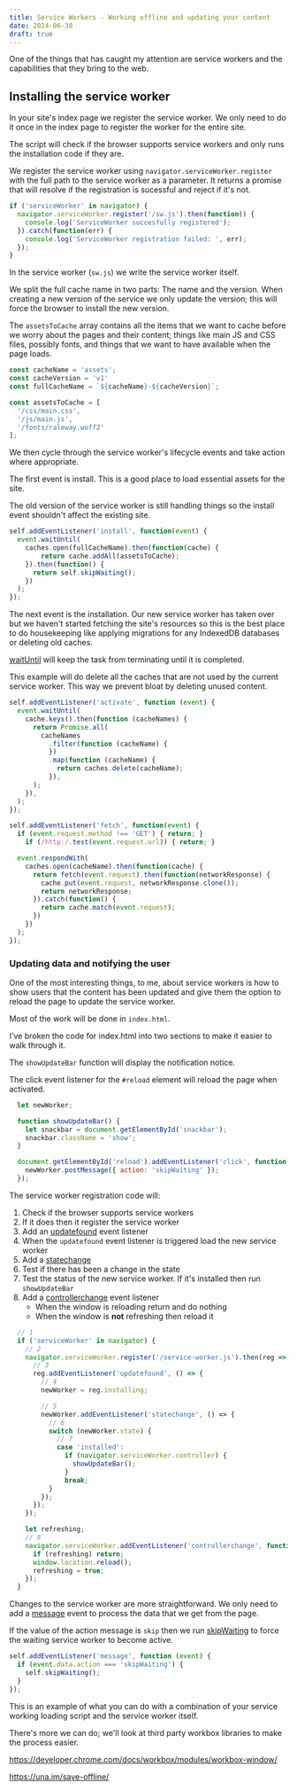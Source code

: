 ```yaml
---
title: Service Workers - Working offline and updating your content
date: 2024-06-30
draft: true
---
```


One of the things that has caught my attention are service workers and the capabilities that they bring to the web.

## Installing the service worker

In your site's index page we register the service worker. We only need to do it once in the index page to register the worker for the entire site.

The script will check if the browser supports service workers and only runs the installation code if they are.

We register the service worker using `navigator.serviceWorker.register` with the full path to the service worker as a parameter. It returns a promise that will resolve if the registration is sucessful and reject if it's not.

```js
if ('serviceWorker' in navigator) {
  navigator.serviceWorker.register('/sw.js').then(function() {
    console.log('ServiceWorker succesfully registered');
  }).catch(function(err) {
    console.log('ServiceWorker registration failed: ', err);
  });
}
```

In the service worker (`sw.js`) we write the service worker itself.

We split the full cache name in two parts: The name and the version. When creating a new version of the service we only update the version; this will force the browser to install the new version.

The `assetsToCache` array contains all the items that we want to cache before we worry about the pages and their content; things like main JS and CSS files, possibly fonts, and things that we want to have available when the page loads.

```js
const cacheName = 'assets';
const cacheVersion = 'v1'
const fullCacheName = `${cacheName}-${cacheVersion}`;

const assetsToCache = [
  '/css/main.css',
  '/js/main.js',
  '/fonts/raleway.woff2'
];
```

We then cycle through the service worker's lifecycle events and take action where appropriate.

The first event is install. This is a good place to load essential assets for the site.

The old version of the service worker is still handling things so the install event shouldn't affect the existing site.

```js
self.addEventListener('install', function(event) {
  event.waitUntil(
    caches.open(fullCacheName).then(function(cache) {
        return cache.addAll(assetsToCache);
    }).then(function() {
      return self.skipWaiting();
    })
  );
});
```

The next event is the installation. Our new service worker has taken over but we haven't started fetching the site's resources so this is the best place to do housekeeping like applying migrations for any IndexedDB databases or deleting old caches.

[waitUntil](https://developer.mozilla.org/en-US/docs/Web/API/ExtendableEvent/waitUntil) will keep the task from terminating until it is completed.

This example will do delete all the caches that are not used by the current service worker. This way we prevent bloat by deleting unused content.

```js
self.addEventListener('activate', function (event) {
  event.waitUntil(
    cache.keys().then(function (cacheNames) {
      return Promise.all(
        cacheNames
          .filter(function (cacheName) {
          })
          .map(function (cacheName) {
            return caches.delete(cacheName);
          }),
      );
    }),
  );
});
```

```js
self.addEventListener('fetch', function(event) {
  if (event.request.method !== 'GET') { return; }
    if (/http:/.test(event.request.url)) { return; }

  event.respondWith(
    caches.open(cacheName).then(function(cache) {
      return fetch(event.request).then(function(networkResponse) {
        cache.put(event.request, networkResponse.clone());
        return networkResponse;
      }).catch(function() {
        return cache.match(event.request);
      })
    })
  );
});
```

### Updating data and notifying the user

One of the most interesting things, to me, about service workers is how to show users that the content has been updated and give them the option to reload the page to update the service worker.

Most of the work will be done in `index.html`.

I've broken the code for index.html into two sections to make it easier to walk through it.

The `showUpdateBar` function will display the notification notice.

The click event listener for the `#reload` element will reload the page when activated.

```js
  let newWorker;

  function showUpdateBar() {
    let snackbar = document.getElementById('snackbar');
    snackbar.className = 'show';
  }

  document.getElementById('reload').addEventListener('click', function(){
    newWorker.postMessage({ action: 'skipWaiting' });
  });
```

The service worker registration code will:

1. Check if the browser supports service workers
2. If it does then it register the service worker
3. Add an [updatefound](https://developer.mozilla.org/en-US/docs/Web/API/ServiceWorkerRegistration/updatefound_event) event listener
4. When the `updatefound` event listener is triggered load the new service worker
5. Add a [statechange](https://developer.mozilla.org/en-US/docs/Web/API/ServiceWorker/statechange_event)
6. Test if there has been a change in the state
7. Test the status of the new service worker. If it's installed then run `showUpdateBar`
8. Add a [controllerchange](https://developer.mozilla.org/en-US/docs/Web/API/ServiceWorkerContainer/controllerchange_event) event listener
   * When the window is reloading return and do nothing
   * When the window is **not** refreshing then reload it

```js
  // 1
  if ('serviceWorker' in navigator) {
    // 2
    navigator.serviceWorker.register('/service-worker.js').then(reg => {
      // 3
      reg.addEventListener('updatefound', () => {
        // 4
        newWorker = reg.installing;

        // 5
        newWorker.addEventListener('statechange', () => {
          // 6
          switch (newWorker.state) {
            // 7
            case 'installed':
              if (navigator.serviceWorker.controller) {
                showUpdateBar();
              }
              break;
          }
        });
      });
    });

    let refreshing;
    // 8
    navigator.serviceWorker.addEventListener('controllerchange', function () {
      if (refreshing) return;
      window.location.reload();
      refreshing = true;
    });
  }
```

Changes to the service worker are more straightforward. We only need to add a [message](https://developer.mozilla.org/en-US/docs/Web/API/Window/message_event) event to process the data that we get from the page.

If the value of the action message is `skip` then we run [skipWaiting](https://developer.mozilla.org/en-US/docs/Web/API/ServiceWorkerGlobalScope/skipWaiting) to force the waiting service worker to become active.

```js
self.addEventListener('message', function (event) {
  if (event.data.action === 'skipWaiting') {
    self.skipWaiting();
  }
});
```

This is an example of what you can do with a combination of your service working loading script and the service worker itself.

There's more we can do; we'll look at third party workbox libraries to make the process easier.


<https://developer.chrome.com/docs/workbox/modules/workbox-window/>

<https://una.im/save-offline/>

